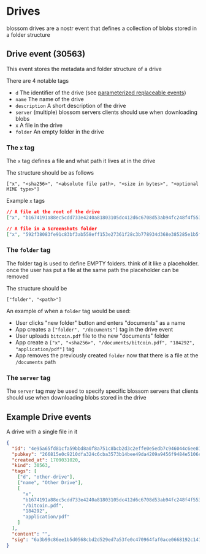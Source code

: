 # Drives

blossom drives are a nostr event that defines a collection of blobs stored in a folder structure

## Drive event (30563)

This event stores the metadata and folder structure of a drive

There are 4 notable tags

- `d` The identifier of the drive (see [parameterized replaceable events](https://github.com/nostr-protocol/nips/blob/master/01.md#kinds))
- `name` The name of the drive
- `description` A short description of the drive
- `server` (multiple) blossom servers clients should use when downloading blobs
- `x` A file in the drive
- `folder` An empty folder in the drive

### The `x` tag

The `x` tag defines a file and what path it lives at in the drive

The structure should be as follows

```
["x", "<sha256>", "<absolute file path>, "<size in bytes>", "<optional MIME type>"]
```

Example `x` tags

```json
// A file at the root of the drive
["x", "b1674191a88ec5cdd733e4240a81803105dc412d6c6708d53ab94fc248f4f553", "/bitcoin.pdf", "184292", "application/pdf"]

// A file in a Screenshots folder
["x", "592f38083fe91c83bf3ab558eff153e27361f28c3b778934d368e385285e1b5f", "/Screenshots/Screenshot from 2024-02-22 21-01-25.png", "477328", "image/png"]
```

### The `folder` tag

The folder tag is used to define EMPTY folders. think of it like a placeholder. once the user has put a file at the same path the placeholder can be removed

The structure should be

```
["folder", "<path>"]
```

An example of when a `folder` tag would be used:

- User clicks "new folder" button and enters "documents" as a name
- App creates a `["folder", "/documents"]` tag in the drive event
- User uploads `bitcoin.pdf` file to the new "documents" folder
- App create a `["x", "<sha256>", "/documents/bitcoin.pdf", "184292", "application/pdf"]` tag
- App removes the previously created `folder` now that there is a file at the `/documents` path

### The `server` tag

The `server` tag may be used to specify specific blossom servers that clients should use when downloading blobs stored in the drive

## Example Drive events

A drive with a single file in it

```json
{
  "id": "4e95a65fd81cfa59bbd8a0f8a751c8bcb2d3c2effe0e5edb7c946044c6ee8193",
  "pubkey": "266815e0c9210dfa324c6cba3573b14bee49da4209a9456f9484e5106cd408a5",
  "created_at": 1709031020,
  "kind": 30563,
  "tags": [
    ["d", "other-drive"],
    ["name", "Other Drive"],
    [
      "x",
      "b1674191a88ec5cdd733e4240a81803105dc412d6c6708d53ab94fc248f4f553",
      "/bitcoin.pdf",
      "184292",
      "application/pdf"
    ]
  ],
  "content": "",
  "sig": "6a3b99c86ee1b5d0568cbd2d529ed7a53fe0c470964faf0ace0668192c141200297f4c81b2fd3f242e2c6d680e39be193ef6f0a25070a70249dab6ce9e7ea99b"
}
```

